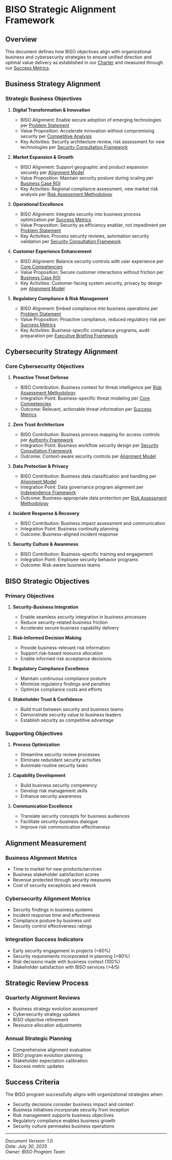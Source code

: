 # BISO Strategic Alignment Framework

## Overview
This document defines how BISO objectives align with organizational business and cybersecurity strategies to ensure unified direction and optimal value delivery as established in our [Charter](./BISOPRO-01_Charter.md) and measured through our [Success Metrics](./BISOPRO-05_Success_Metrics.md).

## Business Strategy Alignment

### Strategic Business Objectives
1. **Digital Transformation & Innovation**
   - BISO Alignment: Enable secure adoption of emerging technologies per [Problem Statement](./BISOPRO-02_Problem_Statement.md#supporting-digital-transformation)
   - Value Proposition: Accelerate innovation without compromising security per [Competitive Analysis](./BISOPRO-16_Competitive_Analysis.md#technology-leadership)
   - Key Activities: Security architecture review, risk assessment for new technologies per [Security Consultation Framework](./BISOPRO-17_Security_Consultation_Framework.md#emerging-technology-advisory)

2. **Market Expansion & Growth**
   - BISO Alignment: Support geographic and product expansion securely per [Alignment Model](./BISOPRO-03_Alignment_Model_Analysis.md#geographic-alignment)
   - Value Proposition: Maintain security posture during scaling per [Business Case ROI](./BISOPRO-11_Business_Case_ROI.md#revenue-protection)
   - Key Activities: Regional compliance assessment, new market risk analysis per [Risk Assessment Methodology](./BISOPRO-12_Risk_Assessment_Methodology.md#regulatory-and-compliance-context)

3. **Operational Excellence**
   - BISO Alignment: Integrate security into business process optimization per [Success Metrics](./BISOPRO-05_Success_Metrics.md#efficiency-metrics)
   - Value Proposition: Security as efficiency enabler, not impediment per [Problem Statement](./BISOPRO-02_Problem_Statement.md#security-as-business-enabler)
   - Key Activities: Process security reviews, automation security validation per [Security Consultation Framework](./BISOPRO-17_Security_Consultation_Framework.md#operational-security-advisory)

4. **Customer Experience Enhancement**
   - BISO Alignment: Balance security controls with user experience per [Core Competencies](./BISOPRO-23_Core_Competencies_Development.md#business-security-balance)
   - Value Proposition: Secure customer interactions without friction per [Business Case ROI](./BISOPRO-11_Business_Case_ROI.md#customer-experience-value)
   - Key Activities: Customer-facing system security, privacy by design per [Alignment Model](./BISOPRO-03_Alignment_Model_Analysis.md#consumer-retail-biso)

5. **Regulatory Compliance & Risk Management**
   - BISO Alignment: Embed compliance into business operations per [Problem Statement](./BISOPRO-02_Problem_Statement.md#regulatory-compliance-challenges)
   - Value Proposition: Proactive compliance, reduced regulatory risk per [Success Metrics](./BISOPRO-05_Success_Metrics.md#regulatory-compliance-metrics)
   - Key Activities: Business-specific compliance programs, audit preparation per [Executive Briefing Framework](./BISOPRO-13_Executive_Briefing_Framework.md#risk-and-compliance)

## Cybersecurity Strategy Alignment

### Core Cybersecurity Objectives
1. **Proactive Threat Defense**
   - BISO Contribution: Business context for threat intelligence per [Risk Assessment Methodology](./BISOPRO-12_Risk_Assessment_Methodology.md#threat-landscape-analysis)
   - Integration Point: Business-specific threat modeling per [Core Competencies](./BISOPRO-23_Core_Competencies_Development.md#risk-management-competencies)
   - Outcome: Relevant, actionable threat information per [Success Metrics](./BISOPRO-05_Success_Metrics.md#risk-management-metrics)

2. **Zero Trust Architecture**
   - BISO Contribution: Business process mapping for access controls per [Authority Framework](./BISOPRO-06_Authority_Framework.md#access-control-decisions)
   - Integration Point: Business workflow security design per [Security Consultation Framework](./BISOPRO-17_Security_Consultation_Framework.md#architecture-security-reviews)
   - Outcome: Context-aware security controls per [Alignment Model](./BISOPRO-03_Alignment_Model_Analysis.md#product-specialists)

3. **Data Protection & Privacy**
   - BISO Contribution: Business data classification and handling per [Alignment Model](./BISOPRO-03_Alignment_Model_Analysis.md#data-protection-specialist)
   - Integration Point: Data governance program alignment per [Independence Framework](./BISOPRO-18_Independence_Framework.md#data-security-and-privacy)
   - Outcome: Business-appropriate data protection per [Risk Assessment Methodology](./BISOPRO-12_Risk_Assessment_Methodology.md#regulatory-and-compliance-context)

4. **Incident Response & Recovery**
   - BISO Contribution: Business impact assessment and communication
   - Integration Point: Business continuity planning
   - Outcome: Business-aligned incident response

5. **Security Culture & Awareness**
   - BISO Contribution: Business-specific training and engagement
   - Integration Point: Employee security behavior programs
   - Outcome: Risk-aware business teams

## BISO Strategic Objectives

### Primary Objectives
1. **Security-Business Integration**
   - Enable seamless security integration in business processes
   - Reduce security-related business friction
   - Accelerate secure business capability delivery

2. **Risk-Informed Decision Making**
   - Provide business-relevant risk information
   - Support risk-based resource allocation
   - Enable informed risk acceptance decisions

3. **Regulatory Compliance Excellence**
   - Maintain continuous compliance posture
   - Minimize regulatory findings and penalties
   - Optimize compliance costs and efforts

4. **Stakeholder Trust & Confidence**
   - Build trust between security and business teams
   - Demonstrate security value to business leaders
   - Establish security as competitive advantage

### Supporting Objectives
1. **Process Optimization**
   - Streamline security review processes
   - Eliminate redundant security activities
   - Automate routine security tasks

2. **Capability Development**
   - Build business security competency
   - Develop risk management skills
   - Enhance security awareness

3. **Communication Excellence**
   - Translate security concepts for business audiences
   - Facilitate security-business dialogue
   - Improve risk communication effectiveness

## Alignment Measurement

### Business Alignment Metrics
- Time to market for new products/services
- Business stakeholder satisfaction scores
- Revenue protected through security measures
- Cost of security exceptions and rework

### Cybersecurity Alignment Metrics
- Security findings in business systems
- Incident response time and effectiveness
- Compliance posture by business unit
- Security control effectiveness ratings

### Integration Success Indicators
- Early security engagement in projects (>80%)
- Security requirements incorporated in planning (>90%)
- Risk decisions made with business context (100%)
- Stakeholder satisfaction with BISO services (>4/5)

## Strategic Review Process

### Quarterly Alignment Reviews
- Business strategy evolution assessment
- Cybersecurity strategy updates
- BISO objective refinement
- Resource allocation adjustments

### Annual Strategic Planning
- Comprehensive alignment evaluation
- BISO program evolution planning
- Stakeholder expectation calibration
- Success metric updates

## Success Criteria
The BISO program successfully aligns with organizational strategies when:
- Security decisions consider business impact and context
- Business initiatives incorporate security from inception
- Risk management supports business objectives
- Regulatory compliance enables business growth
- Security culture permeates business operations

---
*Document Version: 1.0*  
*Date: July 30, 2025*  
*Owner: BISO Program Team*